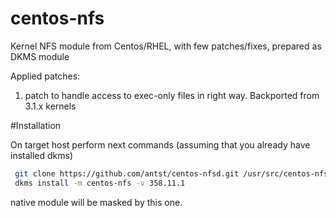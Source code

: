 centos-nfs
==========

Kernel NFS module from Centos/RHEL, with few patches/fixes, prepared as DKMS module

Applied patches:

1) patch to handle access to  exec-only files in right way. Backported from 3.1.x kernels

#Installation

On target host perform next commands (assuming that you already have installed dkms)

```bash
 git clone https://github.com/antst/centos-nfsd.git /usr/src/centos-nfs-358.11.1
 dkms install -m centos-nfs -v 358.11.1
 ```
 
 native module will be masked by this one.
 



